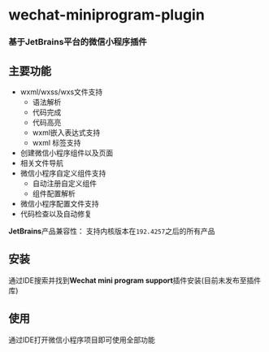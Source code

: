 wechat-miniprogram-plugin
=========================
### 基于JetBrains平台的微信小程序插件
主要功能
---
- wxml/wxss/wxs文件支持
    - 语法解析
    - 代码完成
    - 代码高亮
    - wxml嵌入表达式支持
    - wxml <wxs> 标签支持
- 创建微信小程序组件以及页面
- 相关文件导航
- 微信小程序自定义组件支持
    - 自动注册自定义组件
    - 组件配置解析
- 微信小程序配置文件支持
- 代码检查以及自动修复

**JetBrains**产品兼容性：
支持内核版本在`192.4257`之后的所有产品

安装
---
通过IDE搜索并找到**Wechat mini program support**插件安装(目前未发布至插件库)

使用
---
通过IDE打开微信小程序项目即可使用全部功能